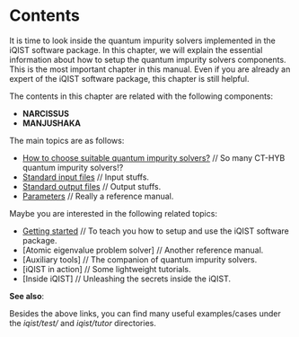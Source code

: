 # Contents

It is time to look inside the quantum impurity solvers implemented in the iQIST software package. In this chapter, we will explain the essential information about how to setup the quantum impurity solvers components. This is the most important chapter in this manual. Even if you are already an expert of the iQIST software package, this chapter is still helpful.

The contents in this chapter are related with the following components:

* **NARCISSUS**
* **MANJUSHAKA**

The main topics are as follows:

* [How to choose suitable quantum impurity solvers?](choose.md) // So many CT-HYB quantum impurity solvers!?
* [Standard input files](input.md) // Input stuffs.
* [Standard output files](output.md) // Output stuffs.
* [Parameters](parameters.md) // Really a reference manual.

Maybe you are interested in the following related topics:

* [Getting started](../ch03/index.md) // To teach you how to setup and use the iQIST software package.
* [Atomic eigenvalue problem solver] // Another reference manual.
* [Auxiliary tools] // The companion of quantum impurity solvers.
* [iQIST in action] // Some lightweight tutorials.
* [Inside iQIST] // Unleashing the secrets inside the iQIST.

**See also**:

Besides the above links, you can find many useful examples/cases under the *iqist/test/* and *iqist/tutor* directories.
